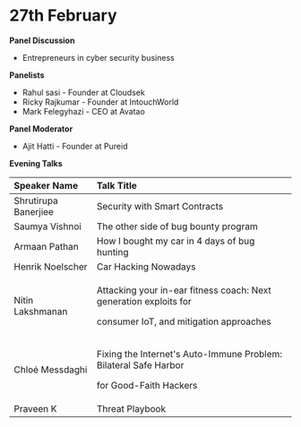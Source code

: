 # 27th February

**Panel Discussion**

* Entrepreneurs in cyber security business

**Panelists** 

* Rahul sasi - Founder at Cloudsek
* Ricky Rajkumar - Founder at IntouchWorld 
* Mark Felegyhazi - CEO at Avatao 

**Panel Moderator** 

* Ajit Hatti - Founder at Pureid

 **Evening Talks**

<table>
  <thead>
    <tr>
      <th style="text-align:left">Speaker Name</th>
      <th style="text-align:left"><b>Talk Title</b>
      </th>
    </tr>
  </thead>
  <tbody>
    <tr>
      <td style="text-align:left">Shrutirupa Banerjiee</td>
      <td style="text-align:left">Security with Smart Contracts</td>
    </tr>
    <tr>
      <td style="text-align:left">Saumya Vishnoi</td>
      <td style="text-align:left">The other side of bug bounty program</td>
    </tr>
    <tr>
      <td style="text-align:left">Armaan Pathan</td>
      <td style="text-align:left">How I bought my car in 4 days of bug hunting</td>
    </tr>
    <tr>
      <td style="text-align:left">Henrik Noelscher</td>
      <td style="text-align:left">Car Hacking Nowadays</td>
    </tr>
    <tr>
      <td style="text-align:left">Nitin Lakshmanan</td>
      <td style="text-align:left">
        <p>Attacking your in-ear fitness coach: Next generation exploits for</p>
        <p>consumer IoT, and mitigation approaches</p>
      </td>
    </tr>
    <tr>
      <td style="text-align:left">Chloé Messdaghi</td>
      <td style="text-align:left">
        <p>Fixing the Internet's Auto-Immune Problem: Bilateral Safe Harbor</p>
        <p>for Good-Faith Hackers</p>
      </td>
    </tr>
    <tr>
      <td style="text-align:left">Praveen K</td>
      <td style="text-align:left">Threat Playbook</td>
    </tr>
  </tbody>
</table>